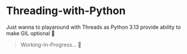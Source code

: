 # Threading-with-Python

Just wanna to playaround with Threads as Python 3.13 provide ability to make GIL optional 🤯

> Working-In-Progress... 🔨